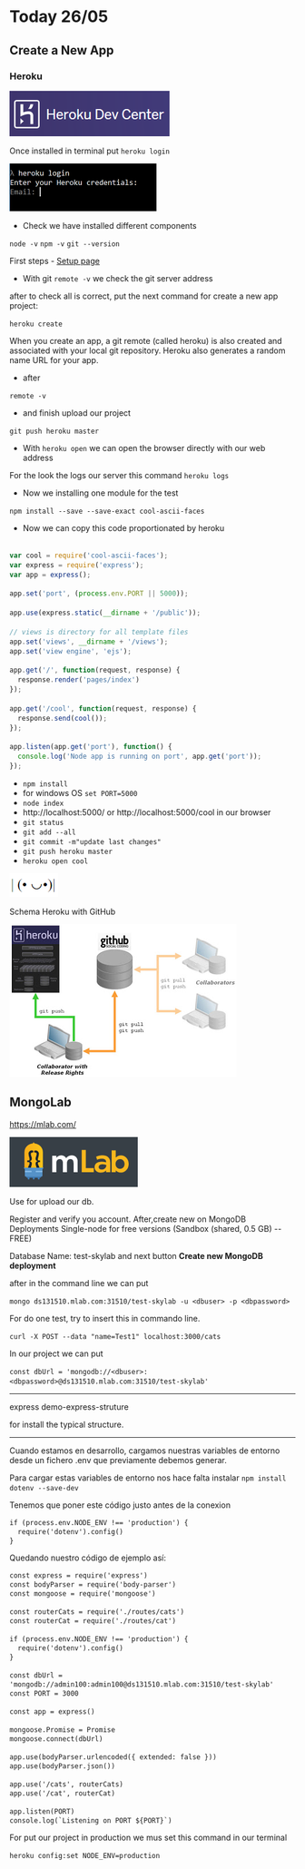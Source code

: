 # Today 26/05

## Create a New App

### Heroku

![heroku_logo](img/heroku_logo.png)

Once installed in terminal put ``heroku login``

![heroku_login](img/heroku_login.png)

- Check we have installed different components

``node -v`` 
``npm -v`` 
``git --version``

First steps - [Setup page](https://devcenter.heroku.com/articles/getting-started-with-nodejs#set-up)

- With git ``remote -v`` we check the git server address

after to check all is correct, put the next command for create a new app project:

``heroku create``

When you create an app, a git remote (called heroku) is also created and associated with your local git repository. Heroku also generates a random name URL for your app.

- after

``remote -v``

- and finish upload our project

``git push heroku master``

- With ``heroku open`` we can open the browser directly with our web address

For the look the logs our server this command
``heroku logs``

- Now we installing one module for the test

``npm install --save --save-exact cool-ascii-faces``


- Now we can copy this code proportionated by heroku

```javascript

var cool = require('cool-ascii-faces');
var express = require('express');
var app = express();

app.set('port', (process.env.PORT || 5000));

app.use(express.static(__dirname + '/public'));

// views is directory for all template files
app.set('views', __dirname + '/views');
app.set('view engine', 'ejs');

app.get('/', function(request, response) {
  response.render('pages/index')
});

app.get('/cool', function(request, response) {
  response.send(cool());
});

app.listen(app.get('port'), function() {
  console.log('Node app is running on port', app.get('port'));
});

```

- ``npm install``
-  for windows OS ``set PORT=5000``
-  ``node index``
-  http://localhost:5000/ or http://localhost:5000/cool in our browser
- ``git status``
- ``git add --all``
- ``git commit -m"update last changes"``
- ``git push heroku master``
- ``heroku open cool`` 


![heroku_cool](img/heroku_cool.png)

Schema Heroku with GitHub

![git-with-heroku.png](img/git-with-heroku.png)

## MongoLab

https://mlab.com/


![mlab](img/mlab_logo.png)

Use for upload our db.

Register and verify you account.
After,create new on MongoDB Deployments
Single-node for free versions (Sandbox (shared, 0.5 GB) -- FREE)

Database Name: test-skylab
and next button **Create new MongoDB deployment**


after in the command line we can put

``mongo ds131510.mlab.com:31510/test-skylab -u <dbuser> -p <dbpassword>``


For do one test, try to insert this in commando line.

``curl -X POST --data "name=Test1" localhost:3000/cats``

In our project we can put 

``const dbUrl = 'mongodb://<dbuser>:<dbpassword>@ds131510.mlab.com:31510/test-skylab'``

---

express demo-express-struture

for install the typical structure.

---


Cuando estamos en desarrollo, cargamos nuestras variables de entorno desde un fichero .env que previamente debemos generar.

Para cargar estas variables de entorno nos hace falta instalar ``npm install dotenv --save-dev``

Tenemos que poner este código justo antes de la conexion
```
if (process.env.NODE_ENV !== 'production') {
  require('dotenv').config()
}
```

Quedando nuestro código de ejemplo así:

```
const express = require('express')
const bodyParser = require('body-parser')
const mongoose = require('mongoose')

const routerCats = require('./routes/cats')
const routerCat = require('./routes/cat')

if (process.env.NODE_ENV !== 'production') {
  require('dotenv').config()
}

const dbUrl = 'mongodb://admin100:admin100@ds131510.mlab.com:31510/test-skylab'
const PORT = 3000

const app = express()

mongoose.Promise = Promise
mongoose.connect(dbUrl)

app.use(bodyParser.urlencoded({ extended: false }))
app.use(bodyParser.json())

app.use('/cats', routerCats)
app.use('/cat', routerCat)

app.listen(PORT)
console.log(`Listening on PORT ${PORT}`)
```


For put our project in production we mus set this command in our terminal 

``heroku config:set NODE_ENV=production``

